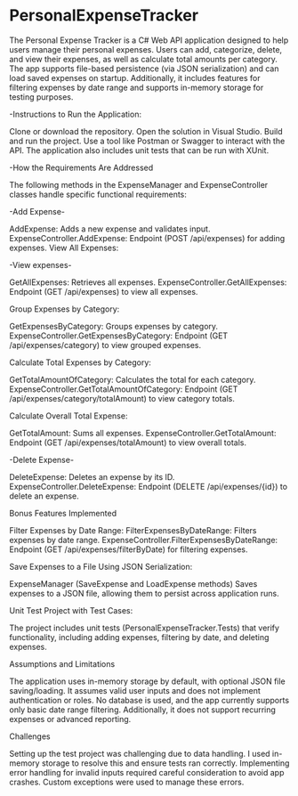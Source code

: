 # PersonalExpenseTracker
The Personal Expense Tracker is a C# Web API application designed to help users manage their personal expenses. Users can add, categorize, delete, and view their expenses, as well as calculate total amounts per category. The app supports file-based persistence (via JSON serialization) and can load saved expenses on startup. Additionally, it includes features for filtering expenses by date range and supports in-memory storage for testing purposes.


-Instructions to Run the Application:

Clone or download the repository.
Open the solution in Visual Studio.
Build and run the project.
Use a tool like Postman or Swagger to interact with the API.
The application also includes unit tests that can be run with XUnit.



-How the Requirements Are Addressed

The following methods in the ExpenseManager and ExpenseController classes handle specific functional requirements:

-Add Expense-

AddExpense: Adds a new expense and validates input.
ExpenseController.AddExpense: Endpoint (POST /api/expenses) for adding expenses.
View All Expenses:

-View expenses-

GetAllExpenses: Retrieves all expenses.
ExpenseController.GetAllExpenses: Endpoint (GET /api/expenses) to view all expenses.

Group Expenses by Category:

GetExpensesByCategory: Groups expenses by category.
ExpenseController.GetExpensesByCategory: Endpoint (GET /api/expenses/category) to view grouped expenses.

Calculate Total Expenses by Category:

GetTotalAmountOfCategory: Calculates the total for each category.
ExpenseController.GetTotalAmountOfCategory: Endpoint (GET /api/expenses/category/totalAmount) to view category totals.

Calculate Overall Total Expense:

GetTotalAmount: Sums all expenses.
ExpenseController.GetTotalAmount: Endpoint (GET /api/expenses/totalAmount) to view overall totals.

-Delete Expense-

DeleteExpense: Deletes an expense by its ID.
ExpenseController.DeleteExpense: Endpoint (DELETE /api/expenses/{id}) to delete an expense.


Bonus Features Implemented

Filter Expenses by Date Range:
FilterExpensesByDateRange: Filters expenses by date range.
ExpenseController.FilterExpensesByDateRange: Endpoint (GET /api/expenses/filterByDate) for filtering expenses.

Save Expenses to a File Using JSON Serialization:

ExpenseManager (SaveExpense and LoadExpense methods) Saves expenses to a JSON file, allowing them to persist across application runs.

Unit Test Project with Test Cases:

The project includes unit tests (PersonalExpenseTracker.Tests) that verify functionality, including adding expenses, filtering by date, and deleting expenses.

Assumptions and Limitations

The application uses in-memory storage by default, with optional JSON file saving/loading. It assumes valid user inputs and does not implement authentication or roles. No database is used, and the app currently supports only basic date range filtering. Additionally, it does not support recurring expenses or advanced reporting.


Challenges

Setting up the test project was challenging due to data handling. I used in-memory storage to resolve this and ensure tests ran correctly.
Implementing error handling for invalid inputs required careful consideration to avoid app crashes. Custom exceptions were used to manage these errors.

